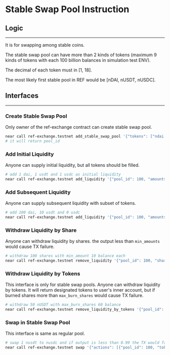 # Stable Swap Pool Instruction

## Logic
---
It is for swapping among stable coins.  

The stable swap pool can have more than 2 kinds of tokens (maximum 9 kinds of tokens with each 100 billion balances in simulation test ENV).  

The decimal of each token must in [1, 18].  

The most likely first stable pool in REF would be [nDAI, nUSDT, nUSDC].  

## Interfaces
---
### Create Stable Swap Pool
Only owner of the ref-exchange contract can create stable swap pool.
```Bash
near call ref-exchange.testnet add_stable_swap_pool '{"tokens": ["ndai.testnet", "nusdt.testnet", "nusdc.testnet"], "decimals": [18, 6, 6], "fee": 25, "amp_factor": 100000}' --account_id=owner.testnet --amount=1
# it will return pool_id
```

### Add Initial Liquidity
Anyone can supply initial liquidity, but all tokens should be filled.
```Bash
# add 1 dai, 1 usdt and 1 usdc as initial liquidity
near call ref-exchange.testnet add_liquidity '{"pool_id": 100, "amounts": ["1000000000000000000", "1000000", "1000000"], "min_amounts": ["1", "1", "1"]}' --account_id=owner.testnet --amount=1
```

### Add Subsequent Liquidity
Anyone can supply subsequent liquidity with subset of tokens.
```Bash
# add 100 dai, 10 usdt and 0 usdc
near call ref-exchange.testnet add_liquidity '{"pool_id": 100, "amounts": ["100000000000000000000", "10000000", "0"], "min_amounts": ["1", "1", "1"]}' --account_id=user.testnet --amount=1
```

### Withdraw Liquidity by Share
Anyone can withdraw liquidity by shares. the output less than `min_amounts` would cause TX failure.
```Bash
# withdraw 100 shares with min_amount 10 balance each
near call ref-exchange.testnet remove_liquidity '{"pool_id": 100, "shares": "100000000000000000000", "min_amounts": ["10000000000000000000", "10000000", "10000000"]}' --account_id=user.testnet --amount=0.000000000000000001
```

### Withdraw Liquidity by Tokens
This interface is only for stable swap pools. Anyone can withdraw liquidity by tokens. It will return designated tokens to user's inner account, but if burned shares more than `max_burn_shares` would cause TX failure.
```Bash
# withdraw 50 nUSDT with max_burn_shares 60 balance
near call ref-exchange.testnet remove_liquidity_by_tokens '{"pool_id": 100, "max_burn_shares": "60000000000000000000", "amounts": ["0", "50000000", "0"]}' --account_id=user.testnet --amount=0.000000000000000001
```

### Swap in Stable Swap Pool
This interface is same as regular pool.
```Bash
# swap 1 nusdt to nusdc and if output is less than 0.99 the TX would failure
near call ref-exchange.testnet swap '{"actions": [{"pool_id": 100, "token_in": "nusdt.testnet", "amount_in": "1000000", "token_out": "nusdc.testnet", "min_amount_out": "990000"}], "referral_id": "referral.testnet"}' --account_id=user.testnet --amount=0.000000000000000001
```
